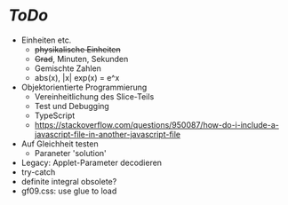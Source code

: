 # *ToDo* #
* Einheiten etc.
    * <s>physikalische Einheiten</s>
    * <s>Grad</s>, Minuten, Sekunden
    * Gemischte Zahlen
    * abs(x), |x|
    exp(x) = e^x
* Objektorientierte Programmierung
    * Vereinheitlichung des Slice-Teils
    * Test und Debugging
    * TypeScript
    * https://stackoverflow.com/questions/950087/how-do-i-include-a-javascript-file-in-another-javascript-file
* Auf Gleichheit testen
    * Paraneter 'solution'
* Legacy: Applet-Parameter decodieren
* try-catch
* definite integral obsolete?
* gf09.css: use glue to load

